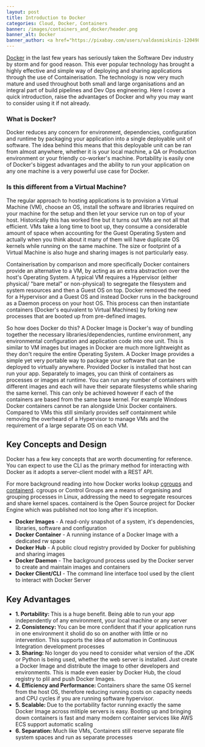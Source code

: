 ```yaml
---
layout: post
title: Introduction to Docker
categories: Cloud, Docker, Containers
banner: /images/containers_and_docker/header.png
banner_alt: Docker
banner_author: <a href="https://pixabay.com/users/valdasmiskinis-12049839/">ValdasMiskinis</a>
---
```

<a href="https://www.docker.com/">Docker</a> in the last few years has seriously taken the Software Dev industry by storm and for good reason. This ever popular technology has brought a highly effective and simple way of deploying and sharing applications through the use of Containerisation. The technology is now very much mature and used throughout both small and large organisations and an integral part of build pipelines and Dev Ops engineering. Here I cover a quick introduction, raise the advantages of Docker and why you may want to consider using it if not already.

### What is Docker?
Docker reduces any concern for environment, dependencies, configuration and runtime by packaging your application into a single deployable unit of software. The idea behind this means that this deployable unit can be ran from almost anywhere, whether it is your local machine, a QA or Production environment or your friendly co-worker's machine. Portability is easily one of Docker's biggest advantages and the ability to run your application on any one machine is a very powerful use case for Docker.

### Is this different from a Virtual Machine?
The regular approach to hosting applications is to provision a Virtual Machine (VM), choose an OS, install the software and libraries required on your machine for the setup and then let your service run on top of your host. Historically this has worked fine but it turns out VMs are not all that efficient. VMs take a long time to boot up, they consume a considerable amount of space when accounting for the Guest Operating System and actually when you think about it many of them will have duplicate OS kernels while running on the same machine. The size or footprint of a Virtual Machine is also huge and sharing images is not particularly easy.

Containerisation by comparison and more specifically Docker containers provide an alternative to a VM, by acting as an extra abstraction over the host's Operating System. A typical VM requires a Hypervisor (either physical/ "bare metal" or non-physical) to segregate the filesystem and system resources and then a Guest OS on top. Docker removed the need for a Hypervisor and a Guest OS and instead Docker runs in the background as a Daemon process on your host OS. This process can then instantiate containers (Docker's equivalent to Virtual Machines) by forking new processes that are booted up from pre-defined images.

So how does Docker do this? A Docker Image is Docker's way of bundling together the necessary libraries/dependencies, runtime environment, any environmental configuration and application code into one unit. This is similar to VM images but images in Docker are much more lightweight as they don't require the entire Operating System. A Docker Image provides a simple yet very portable way to package your software that can be deployed to virtually anywhere. Provided Docker is installed that host can run your app. Separately to images, you can think of containers as processes or images at runtime. You can run any number of containers with different images and each will have their separate filesystems while sharing the same kernel. This can only be achieved however if each of the containers are based from the same base kernel. For example Windows Docker containers cannot be ran alongside Unix Docker containers. Compared to VMs this still similarly provides self containment while removing the overheard of a Hypervisor to manage VMs and the requirement of a large separate OS on each VM.

## Key Concepts and Design
Docker has a few key concepts that are worth documenting for reference. You can expect to use the CLI as the primary method for interacting with Docker as it adopts a server-client model with a REST API.

For more background reading into how Docker works lookup <a href="https://www.kernel.org/doc/Documentation/cgroup-v1/cgroups.txt">cgroups</a> and <a href="https://containerd.io/">containerd</a>. cgroups or Control Groups are a means of organising and grouping processes in Linux, addressing  the need to segregate resources and share kernel spaces. containerd is the Open Source project for Docker Engine which was published not too long after it's inception.
<ul>
<li><b>Docker Images</b> - A read-only snapshot of a system, it's dependencies, libraries, software and configuration</li>
<li><b>Docker Container</b> - A running instance of a Docker Image with a dedicated rw space</li>
<li><b>Docker Hub</b> - A public cloud registry provided by Docker for publishing and sharing images</li>
<li><b>Docker Daemon</b> - The background process used by the Docker server to create and maintain images and containers</li>
<li><b>Docker Client/CLI</b> - The command line interface tool used by the client to interact with Docker Server</li>
</ul>

## Key Advantages
<ul>
<li><b>1. Portability: </b>This is a huge benefit. Being able to run your app independently of any environment, your local machine or any server</li>
<li><b>2. Consistency: </b>You can be more confident that if your application runs in one environment it sholid do so on another with little or no intervention. This supports the idea of automation in Continuous Integration development processes</li>
<li><b>3. Sharing: </b>No longer do you need to consider what version of the JDK or Python is being used, whether the web server is installed. Just create a Docker Image and distribute the image to other developers and environments. This is made even easier by Docker Hub, the cloud registry to plil and push Docker Images.</li>
<li><b>4. Efficiency and Performance: </b> Containers share the same OS kernel from the host OS, therefore reducing running costs on capacity needs and CPU cycles if you are running software hypervisor.</li>
<li><b>5. Scalable: </b>Due to the portability factor running exactly the same Docker Image across mlitiple servers is easy. Booting up and bringing down containers is fast and many modern container services like AWS ECS support automatic scaling</li>
<li><b>6. Separation: </b>Much like VMs, Containers still reserve separate file system spaces and run as separate processes</li>
</ul>
